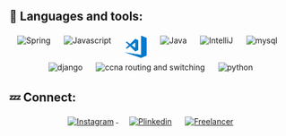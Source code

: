 
## :hammer: Languages and tools:
<p align="center">
<img src="https://cdn.worldvectorlogo.com/logos/spring-3.svg" alt="Spring" height="40" style="vertical-align:top; margin:4px">&nbsp&nbsp&nbsp
<img src="https://iconape.com/wp-content/files/ez/353342/svg/javascript-seeklogo.com.svg" alt="Javascript" height="40" style="vertical-align:top; margin:4px">&nbsp&nbsp&nbsp
<img src="https://raw.githubusercontent.com/github/explore/80688e429a7d4ef2fca1e82350fe8e3517d3494d/topics/visual-studio-code/visual-studio-code.png" alt="VS Code" height="40" style="vertical-align:top; margin:4px">&nbsp&nbsp&nbsp
 <img src="https://images.vexels.com/media/users/3/166401/isolated/preview/b82aa7ac3f736dd78570dd3fa3fa9e24-java-programming-language-icon-by-vexels.png" alt="Java" height="50" style="vertical-align:top; margin:4px">&nbsp&nbsp&nbsp
  <img src="https://upload.wikimedia.org/wikipedia/commons/thumb/d/d5/IntelliJ_IDEA_Logo.svg/1024px-IntelliJ_IDEA_Logo.svg.png" alt="IntelliJ" height="40" style="vertical-align:top; margin:4px">&nbsp&nbsp&nbsp
  <img src="https://upload.wikimedia.org/wikipedia/fr/thumb/6/62/MySQL.svg/1200px-MySQL.svg.png" alt="mysql" height="40" style="vertical-align:top; margin:4px">&nbsp&nbsp&nbsp
  <img src="https://cdn.worldvectorlogo.com/logos/django.svg" alt="django" height="40" style="vertical-align:top; margin:4px">&nbsp&nbsp&nbsp
    <img src="https://upload.wikimedia.org/wikipedia/commons/thumb/6/64/Cisco_logo.svg/1280px-Cisco_logo.svg.png" alt="ccna routing and switching" height="40" style="vertical-align:top; margin:4px">&nbsp&nbsp&nbsp
  <img src="https://upload.wikimedia.org/wikipedia/commons/thumb/c/c3/Python-logo-notext.svg/1200px-Python-logo-notext.svg.png" alt="python" height="40" style="vertical-align:top; margin:4px">
  
</p>


## :zzz: Connect:


<p align="center">
 <a href="https://www.instagram.com/mecserlevente/" target="_blank" rel="noopener noreferrer"> <img src="https://www.shareicon.net/data/2016/11/16/854126_color_512x512.png" alt="Instagram" height="45" style="vertical-align:top; margin:4px "> </a>   &nbsp&nbsp&nbsp
 <a href="linkedin.com/in/levente-mecser-556929199" target="_blank" rel="noopener noreferrer"> <img src="https://orioni.co/nmedia/png/linkedin-6212.png" alt="Plinkedin" height="40" style="vertical-align:top; margin:4px"></a>&nbsp&nbsp&nbsp
 <a href="https://www.freelancer.com/u/mecserlevente"> <img src="https://cdn.worldvectorlogo.com/logos/freelancer-1.svg" alt="Freelancer" height="40" style="vertical-align:top; margin:4px"></a>
</p>
